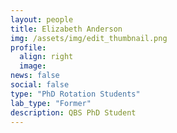 ```yaml
---
layout: people
title: Elizabeth Anderson
img: /assets/img/edit_thumbnail.png
profile:
  align: right
  image:
news: false
social: false
type: "PhD Rotation Students"
lab_type: "Former"
description: QBS PhD Student
---
```

